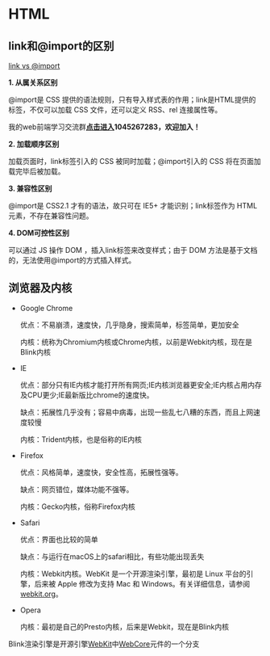 # HTML

## link和@import的区别

[link vs @import](https://zhuanlan.zhihu.com/p/136047345)

**1. 从属关系区别**

@import是 CSS 提供的语法规则，只有导入样式表的作用；link是HTML提供的标签，不仅可以加载 CSS 文件，还可以定义 RSS、rel 连接属性等。

我的web前端学习交流群[**点击进入**](https://link.zhihu.com/?target=https%3A//jq.qq.com/%3F\_wv%3D1027%26k%3D5pIrfEw)**1045267283，欢迎加入！**

**2. 加载顺序区别**

加载页面时，link标签引入的 CSS 被同时加载；@import引入的 CSS 将在页面加载完毕后被加载。

**3. 兼容性区别**

@import是 CSS2.1 才有的语法，故只可在 IE5+ 才能识别；link标签作为 HTML 元素，不存在兼容性问题。

**4. DOM可控性区别**

可以通过 JS 操作 DOM ，插入link标签来改变样式；由于 DOM 方法是基于文档的，无法使用@import的方式插入样式。



## 浏览器及内核

* Google Chrome

  优点：不易崩溃，速度快，几乎隐身，搜索简单，标签简单，更加安全

  内核：统称为Chromium内核或Chrome内核，以前是Webkit内核，现在是Blink内核

* IE

  优点：部分只有IE内核才能打开所有网页;IE内核浏览器更安全;IE内核占用内存及CPU更少;IE最新版比chrome的速度快。

  缺点：拓展性几乎没有；容易中病毒，出现一些乱七八糟的东西，而且上网速度较慢

  内核：Trident内核，也是俗称的IE内核

* Firefox

  优点：风格简单，速度快，安全性高，拓展性强等。

  缺点：网页错位，媒体功能不强等。

  内核：Gecko内核，俗称Firefox内核

* Safari

  优点：界面也比较的简单

  缺点：与运行在macOS上的safari相比，有些功能出现丢失

  内核：Webkit内核。WebKit 是一个开源渲染引擎，最初是 Linux 平台的引擎，后来被 Apple 修改为支持 Mac 和 Windows。有关详细信息，请参阅[webkit.org](http://webkit.org/)。

* Opera

  内核：最初是自己的Presto内核，后来是Webkit，现在是Blink内核

Blink渲染引擎是开源引擎[WebKit](https://www.wikiwand.com/zh-hans/WebKit)中[WebCore](https://www.wikiwand.com/zh-hans/WebKit#WebCore)元件的一个分支



